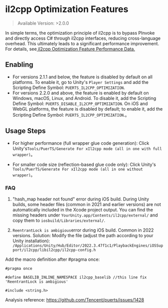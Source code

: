 # il2cpp Optimization Features
> Available Version: >2.0.0

In simple terms, the optimization principle of il2cpp is to bypass PInvoke and directly access C# through il2cpp interfaces, reducing cross-language overhead. This ultimately leads to a significant performance improvement. For details, see[ il2cpp Optimization Feature Performance Data.](./index.md)

## Enabling

* For versions 2.1.1 and below, the feature is disabled by default on all platforms.  To enable it, go to Unity's `Player Settings` and add the Scripting Define Symbol: `PUERTS_IL2CPP_OPTIMIZATION`.
* For versions 2.2.0 and above, the feature is enabled by default on Windows, macOS, Linux, and Android. To disable it, add the Scripting Define Symbol: `PUERTS_DISABLE_IL2CPP_OPTIMIZATION`. On iOS and WebGL platforms, the feature is disabled by default; to enable it, add the Scripting Define Symbol: `PUERTS_IL2CPP_OPTIMIZATION`.。

## Usage Steps

* For higher performance (full wrapper glue code generation):
  Click Unity's`Tools/PuerTS/Generate For xIl2cpp mode (all in one with full wrapper)`。

* For smaller code size (reflection-based glue code only):
  Click Unity's `Tools/PuerTS/Generate For xIl2cpp mode (all in one without wrapper)`。

### FAQ
1. "hash_map header not found" error during iOS build.
    During Unity builds, some header files (common in 2021 and earlier versions) are not automatically included in the Xcode project output. You can find the missing headers under `YourUnity.app/Contents/il2cpp/external/` and copy them to `iosbuild/Libraries/external/`.

2. `ReentrantLock is ambigious`error during iOS build.
    Common in 2022 versions. Solution:
    Modify the file (adjust the path according to your Unity installation):
    `/Applications/Unity/Hub/Editor/2022.3.47f1c1/PlaybackEngines/iOSSupport/il2cpp/libil2cpp/il2cpp-config.h `

Add the macro definition after #pragma once:
```
#pragma once

#define BASELIB_INLINE_NAMESPACE il2cpp_baselib //this line fix 'ReentrantLock is ambigious'

#include <string.h>
```
Analysis reference: https://github.com/Tencent/puerts/issues/1428